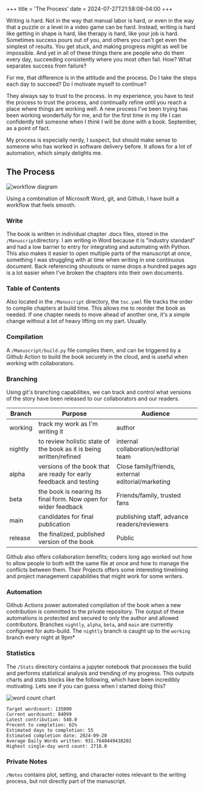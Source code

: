 +++
title = 'The Process'
date = 2024-07-27T21:58:08-04:00
+++

Writing is hard. Not in the way that manual labor is hard, or even in the way that a puzzle or a level in a video game can be hard. Instead, writing is hard like getting in shape is hard, like therapy is hard, like your job is hard. Sometimes success pours out of you, and others you can't get even the simplest of results. You get stuck, and making progress might as well be impossible. And yet in all of these things there are people who do them every day, succeeding consistently where you most often fail. How? What separates success from failure?

For me, that difference is in the attitude and the process. Do I take the steps each day to succeed? Do I motivate myself to continue?

They always say to trust to the process. In my experience, you have to test the process to trust the process, and continually refine until you reach a place where things are working well. A new process I've been trying has been working wonderfully for me, and for the first time in my life I can confidently tell someone when I *think* I will be done with a book. September, as a point of fact.

My process is especially nerdy, I suspect, but should make sense to someone who has worked in software delivery before. It  allows for a lot of automation, which simply delights me.

## The Process

![workflow diagram](/images/Workflow%20Diagram.png)

Using a combination of Microsoft Word, git, and Github, I have built a workflow that feels smooth.

### Write 
The book is written in individual chapter .docx files, stored in the `/Manuscript`directory. I am writing in Word because it is "industry standard" and had a low barrier to entry for integrating and automating with Python. This also makes it easier to open multiple parts of the manuscript at once, something I was struggling with at time when writing in one continuous document. Back referencing shoutouts or name drops a hundred pages ago is a lot easier when I've broken the chapters into their own documents.

### Table of Contents
Also located in the `/Manuscript` directory, the `toc.yaml` file tracks the order to compile chapters at build time. This allows me to reorder the book as needed. If one chapter needs to move ahead of another one, it's a simple change without a lot of heavy lifting on my part. Usually.

### Compilation
A `/Manuscript/build.py` file compiles them, and can be triggered by a Github Action to build the book securely in the cloud, and is useful when working with collaborators.

### Branching
Using git's branching capabilities, we can track and control what versions of the story have been released to our collaborators and our readers.

| Branch | Purpose | Audience |
| ------ | ------- | -------- |
| working | track my work as I'm writing it | author |
| nightly | to review holistic state of the book as it is being written/refined | internal collaboration/editorial team |
| alpha | versions of the book that are ready for early feedback and testing | Close family/friends, external editorial/marketing |
| beta | the book is nearing its final form. Now open for wider feedback | Friends/family, trusted fans |
| main | candidates for final publication | publishing staff, advance readers/reviewers |
| release | the finalized, published version of the book | Public |

Github also offers collaboration benefits; coders long ago worked out how to allow people to both edit the same file at once and how to manage the conflicts between them. Their Projects offers some interesting timelining and project management capabilities that might work for some writers.

### Automation
Github Actions power automated compilation of the book when a new contribution is committed to the private repository. The output of these automations is protected and secured to only the author and allowed contributors. Branches `nightly`, `alpha`, `beta`, and `main` are currently configured for auto-build. The `nightly` branch is caught up to the `working` branch every night at 9pm*

### Statistics
The `/Stats` directory contains a jupyter notebook that processes the build and performs statistical analysis and trending of my progress. This outputs charts and stats blocks like the following, which have been incredibly motivating. Lets see if you can guess when I started doing this?

![word count chart](/images/word_count_progress.png)
```
Target wordcount: 135000
Current wordcount: 84099
Latest contribution: 548.0
Precent to completion: 62%
Estimated days to completion: 55
Estimated completion date: 2024-09-20
Average Daily Words written: 931.7640449438202
Highest single-day word count: 2718.0
```

### Private Notes
`/Notes` contains plot, setting, and character notes relevant to the writing process, but not directly part of the manuscript.